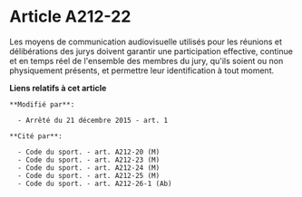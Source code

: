 # Article A212-22

Les moyens de communication audiovisuelle utilisés pour les réunions et délibérations des jurys doivent garantir une
participation effective, continue et en temps réel de l'ensemble des membres du jury, qu'ils soient ou non physiquement
présents, et permettre leur identification à tout moment.

**Liens relatifs à cet article**

	**Modifié par**:

	  - Arrêté du 21 décembre 2015 - art. 1

	**Cité par**:

	  - Code du sport. - art. A212-20 (M)
	  - Code du sport. - art. A212-23 (M)
	  - Code du sport. - art. A212-24 (M)
	  - Code du sport. - art. A212-25 (M)
	  - Code du sport. - art. A212-26-1 (Ab)
